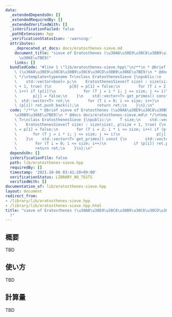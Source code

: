 ```yaml
---
data:
  _extendedDependsOn: []
  _extendedRequiredBy: []
  _extendedVerifiedWith: []
  _isVerificationFailed: false
  _pathExtension: hpp
  _verificationStatusIcon: ':warning:'
  attributes:
    _deprecated_at_docs: docs/eratosthenes-sieve.md
    document_title: "sieve of Eratosthenes (\u30A8\u30E9\u30C8\u30B9\u30C6\u30CD\u30B9\
      \u306E\u7BE9)"
    links: []
  bundledCode: "#line 1 \"lib/eratosthenes-sieve.hpp\"\n/**\n * @brief sieve of Eratosthenes\
    \ (\u30A8\u30E9\u30C8\u30B9\u30C6\u30CD\u30B9\u306E\u7BE9)\n * @docs docs/eratosthenes-sieve.md\n\
    \ */\ntemplate<typename T>\nclass EratosthenesSieve {\npublic:\n    T size;\n\
    \    std::vector<bool> p;\n    EratosthenesSieve(T size) : size(size), p(size\
    \ + 1, true) {\n        p[0] = p[1] = false;\n        for (T i = 2; i * i <= size;\
    \ i++) if (p[i])\n            for (T j = i * i; j <= size; j += i)\n         \
    \       p[j] = false;\n    }\n    std::vector<T> get_primes() const {\n      \
    \  std::vector<T> ret;\n        for (T i = 0; i <= size; i++)\n            if\
    \ (p[i]) ret.push_back(i);\n        return ret;\n    }\n};\n"
  code: "/**\n * @brief sieve of Eratosthenes (\u30A8\u30E9\u30C8\u30B9\u30C6\u30CD\
    \u30B9\u306E\u7BE9)\n * @docs docs/eratosthenes-sieve.md\n */\ntemplate<typename\
    \ T>\nclass EratosthenesSieve {\npublic:\n    T size;\n    std::vector<bool> p;\n\
    \    EratosthenesSieve(T size) : size(size), p(size + 1, true) {\n        p[0]\
    \ = p[1] = false;\n        for (T i = 2; i * i <= size; i++) if (p[i])\n     \
    \       for (T j = i * i; j <= size; j += i)\n                p[j] = false;\n\
    \    }\n    std::vector<T> get_primes() const {\n        std::vector<T> ret;\n\
    \        for (T i = 0; i <= size; i++)\n            if (p[i]) ret.push_back(i);\n\
    \        return ret;\n    }\n};\n"
  dependsOn: []
  isVerificationFile: false
  path: lib/eratosthenes-sieve.hpp
  requiredBy: []
  timestamp: '2021-10-06 03:41:28+09:00'
  verificationStatus: LIBRARY_NO_TESTS
  verifiedWith: []
documentation_of: lib/eratosthenes-sieve.hpp
layout: document
redirect_from:
- /library/lib/eratosthenes-sieve.hpp
- /library/lib/eratosthenes-sieve.hpp.html
title: "sieve of Eratosthenes (\u30A8\u30E9\u30C8\u30B9\u30C6\u30CD\u30B9\u306E\u7BE9\
  )"
---
```

## 概要

TBD

## 使い方

TBD

## 計算量

TBD